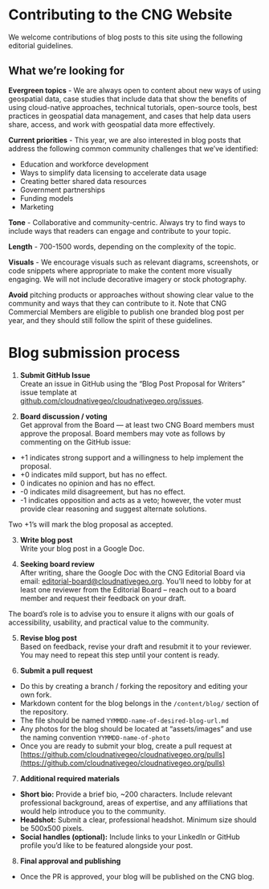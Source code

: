 # Contributing to the CNG Website

We welcome contributions of blog posts to this site using the following editorial guidelines.

## What we’re looking for
**Evergreen topics** - We are always open to content about new ways of using geospatial data, case studies that include data that show the benefits of using cloud-native approaches, technical tutorials, open-source tools, best practices in geospatial data management, and cases that help data users share, access, and work with geospatial data more effectively.   

**Current priorities** - This year, we are also interested in blog posts that address the following common community challenges that we’ve identified:  
  - Education and workforce development  
  - Ways to simplify data licensing to accelerate data usage  
  - Creating better shared data resources  
  - Government partnerships  
  - Funding models  
  - Marketing  

**Tone** - Collaborative and community-centric. Always try to find ways to include ways that readers can engage and contribute to your topic.  

**Length** - 700-1500 words, depending on the complexity of the topic.  

**Visuals** - We encourage visuals such as relevant diagrams, screenshots, or code snippets where appropriate to make the content more visually engaging. We will not include decorative imagery or stock photography.  

**Avoid** pitching products or approaches without showing clear value to the community and ways that they can contribute to it. Note that CNG Commercial Members are eligible to publish one branded blog post per year, and they should still follow the spirit of these guidelines.

# Blog submission process

1. **Submit GitHub Issue**  
Create an issue in GitHub using the “Blog Post Proposal for Writers” issue template at [github.com/cloudnativegeo/cloudnativegeo.org/issues](https://github.com/cloudnativegeo/cloudnativegeo.org/issues). 

2. **Board discussion / voting**   
Get approval from the Board — at least two CNG Board members must approve the proposal. Board members may vote as follows by commenting on the GitHub issue:  
- +1 indicates strong support and a willingness to help implement the proposal.  
- +0 indicates mild support, but has no effect.  
- 0 indicates no opinion and has no effect.  
- -0 indicates mild disagreement, but has no effect.  
- -1 indicates opposition and acts as a veto; however, the voter must provide clear reasoning and suggest alternate solutions.  

Two +1’s will mark the blog proposal as accepted. 

3. **Write blog post**  
Write your blog post in a Google Doc. 

4. **Seeking board review**  
After writing, share the Google Doc with the CNG Editorial Board via email: [editorial-board@cloudnativegeo.org](mailto:editorial-board@cloudnativegeo.org). You'll need to lobby for at least one reviewer from the Editorial Board – reach out to a board member and request their feedback on your draft.  

The board’s role is to advise you to ensure it aligns with our goals of accessibility, usability, and practical value to the community.  
    
5. **Revise blog post**  
Based on feedback, revise your draft and resubmit it to your reviewer. You may need to repeat this step until your content is ready.

6. **Submit a pull request**  
- Do this by creating a branch / forking the repository and editing your own fork.  
- Markdown content for the blog belongs in the `/content/blog/` section of the repository.
- The file should be named `YYMMDD-name-of-desired-blog-url.md`  
- Any photos for the blog should be located at “assets/images” and use the naming convention `YYMMDD-name-of-photo`
- Once you are ready to submit your blog, create a pull request at [https://github.com/cloudnativegeo/cloudnativegeo.org/pulls](https://github.com/cloudnativegeo/cloudnativegeo.org/pulls)   
    
7. **Additional required materials**
- **Short bio:** Provide a brief bio, ~200 characters. Include relevant professional background, areas of expertise, and any affiliations that would help introduce you to the community.  
- **Headshot:** Submit a clear, professional headshot. Minimum size should be 500x500 pixels.  
- **Social handles (optional):** Include links to your LinkedIn or GitHub profile you’d like to be featured alongside your post.  
    
8. **Final approval and publishing**  
- Once the PR is approved, your blog will be published on the CNG blog.
